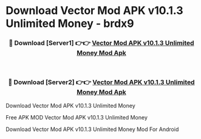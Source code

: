 # Download Vector Mod APK v10.1.3 Unlimited Money - brdx9



<div align="center">
<h3>🔴 Download [Server1] 👉👉 <a href="https://momento.my/?title=Vector_Mod_APK_v10.1.3_Unlimited_Money">Vector Mod APK v10.1.3 Unlimited Money Mod Apk</a></h3><br>

<h3>🔴 Download [Server2] 👉👉 <a href="https://momento.my/?title=Vector_Mod_APK_v10.1.3_Unlimited_Money">Vector Mod APK v10.1.3 Unlimited Money Mod Apk</a></h3>
</div>



Download Vector Mod APK v10.1.3 Unlimited Money 

Free APK MOD Vector Mod APK v10.1.3 Unlimited Money 

Download Vector Mod APK v10.1.3 Unlimited Money Mod For Android
